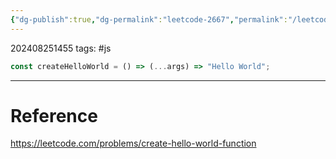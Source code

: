```yaml
---
{"dg-publish":true,"dg-permalink":"leetcode-2667","permalink":"/leetcode-2667/"}
---
```


202408251455
tags: #js

```js
const createHelloWorld = () => (...args) => "Hello World";
```

---
# Reference

https://leetcode.com/problems/create-hello-world-function
